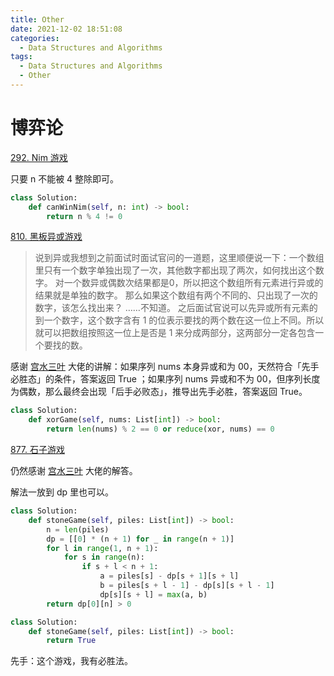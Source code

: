 ```yaml
---
title: Other 
date: 2021-12-02 18:51:08
categories: 
  - Data Structures and Algorithms
tags: 
  - Data Structures and Algorithms
  - Other 
---
```


# 博弈论

[292. Nim 游戏](https://leetcode-cn.com/problems/nim-game/)

只要 n 不能被 4 整除即可。

```python lc292-1.py
class Solution:
    def canWinNim(self, n: int) -> bool:
        return n % 4 != 0 
```



[810. 黑板异或游戏](https://leetcode-cn.com/problems/chalkboard-xor-game/)

> 说到异或我想到之前面试时面试官问的一道题，这里顺便说一下：一个数组里只有一个数字单独出现了一次，其他数字都出现了两次，如何找出这个数字。
> 对一个数异或偶数次结果都是0，所以把这个数组所有元素进行异或的结果就是单独的数字。
> 那么如果这个数组有两个不同的、只出现了一次的数字，该怎么找出来？
> ……不知道。
> 之后面试官说可以先异或所有元素的到一个数字，这个数字含有 1 的位表示要找的两个数在这一位上不同。所以就可以把数组按照这一位上是否是 1 来分成两部分，这两部分一定各包含一个要找的数。

感谢 [宫水三叶](https://leetcode-cn.com/problems/chalkboard-xor-game/solution/gong-shui-san-xie-noxiang-xin-ke-xue-xi-ges7k/) 大佬的讲解：如果序列 nums 本身异或和为 00，天然符合「先手必胜态」的条件，答案返回 True ；如果序列 nums 异或和不为 00，但序列长度为偶数，那么最终会出现「后手必败态」，推导出先手必胜，答案返回 True。

```python lc810-1.py
class Solution:
    def xorGame(self, nums: List[int]) -> bool:
        return len(nums) % 2 == 0 or reduce(xor, nums) == 0 
```



[877. 石子游戏](https://leetcode-cn.com/problems/stone-game/)

仍然感谢 [宫水三叶](https://leetcode-cn.com/problems/stone-game/solution/gong-shui-san-xie-jing-dian-qu-jian-dp-j-wn31/) 大佬的解答。

解法一放到 dp 里也可以。

```python lc877-1.py
class Solution:
    def stoneGame(self, piles: List[int]) -> bool:
        n = len(piles) 
        dp = [[0] * (n + 1) for _ in range(n + 1)] 
        for l in range(1, n + 1): 
            for s in range(n): 
                if s + l < n + 1: 
                    a = piles[s] - dp[s + 1][s + l] 
                    b = piles[s + l - 1] - dp[s][s + l - 1] 
                    dp[s][s + l] = max(a, b) 
        return dp[0][n] > 0 
```

```python lc877-2.py 
class Solution:
    def stoneGame(self, piles: List[int]) -> bool:
        return True 
```

先手：这个游戏，我有必胜法。


